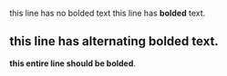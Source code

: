 this line has no bolded text
this line has **bolded** text.

this **line** has **alternating** bolded **text**.
---
**this entire line should be bolded**. 

